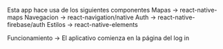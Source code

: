 Esta app hace usa de los siguientes componentes
Mapas -> react-native-maps
Navegacion -> react-navigation/native
Auth -> react-native-firebase/auth
Estilos -> react-native-elements

Funcionamiento
-> El aplicativo comienza en la página del log in